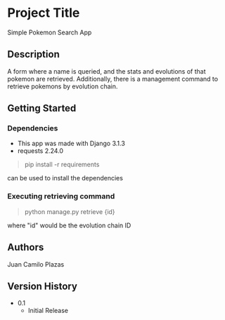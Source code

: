 # Project Title

Simple Pokemon Search App

## Description

A form where a name is queried, and the stats and evolutions of that pokemon are retrieved.
Additionally, there is a management command to retrieve pokemons by evolution chain.

## Getting Started

### Dependencies

* This app was made with Django 3.1.3
* requests 2.24.0

> pip install -r requirements

can be used to install the dependencies

### Executing retrieving command

> python manage.py retrieve {id}

where "id" would be the evolution chain ID

## Authors

Juan Camilo Plazas 

## Version History

* 0.1
    * Initial Release
